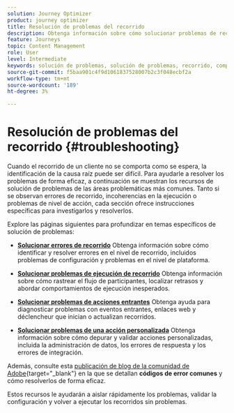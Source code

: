 ```yaml
---
solution: Journey Optimizer
product: journey optimizer
title: Resolución de problemas del recorrido
description: Obtenga información sobre cómo solucionar problemas de recorrido
feature: Journeys
topic: Content Management
role: User
level: Intermediate
keywords: solución de problemas, solución de problemas, recorrido, comprobación, errores
source-git-commit: f5baa901c4f9d1061837528007b2c3f048ecbf2a
workflow-type: tm+mt
source-wordcount: '189'
ht-degree: 3%

---
```


# Resolución de problemas del recorrido {#troubleshooting}

Cuando el recorrido de un cliente no se comporta como se espera, la identificación de la causa raíz puede ser difícil. Para ayudarle a resolver los problemas de forma eficaz, a continuación se muestran los recursos de solución de problemas de las áreas problemáticas más comunes. Tanto si se observan errores de recorrido, incoherencias en la ejecución o problemas de nivel de acción, cada sección ofrece instrucciones específicas para investigarlos y resolverlos.

Explore las páginas siguientes para profundizar en temas específicos de solución de problemas:

* **[Solucionar errores de recorrido](../building-journeys/troubleshooting.md)**
Obtenga información sobre cómo identificar y resolver errores en el nivel de recorrido, incluidos problemas de configuración y problemas en el nivel de plataforma.

* **[Solucionar problemas de ejecución de recorrido](../building-journeys/troubleshooting-execution.md)**
Obtenga información sobre cómo rastrear el flujo de participantes, localizar retrasos y abordar comportamientos de ejecución inesperados.

* **[Solucionar problemas de acciones entrantes](../building-journeys/troubleshooting-inbound.md)**
Obtenga ayuda para diagnosticar problemas con eventos entrantes, enlaces web y déclencheur que inician o actualizan recorridos.

* **[Solucionar problemas de una acción personalizada](../action/troubleshoot-custom-action.md)**
Obtenga información sobre cómo depurar y validar acciones personalizadas, incluida la administración de datos, los errores de respuesta y los errores de integración.

Además, consulte esta [publicación de blog de la comunidad de Adobe](https://experienceleaguecommunities.adobe.com/t5/journey-optimizer-blogs/demystifying-adobe-journey-optimizer-error-codes-root-causes-and/ba-p/760884?profile.language=es){target="_blank"} en la que se detallan **códigos de error comunes** y cómo resolverlos de forma eficaz.

Estos recursos le ayudarán a aislar rápidamente los problemas, validar la configuración y volver a ejecutar los recorridos sin problemas.
